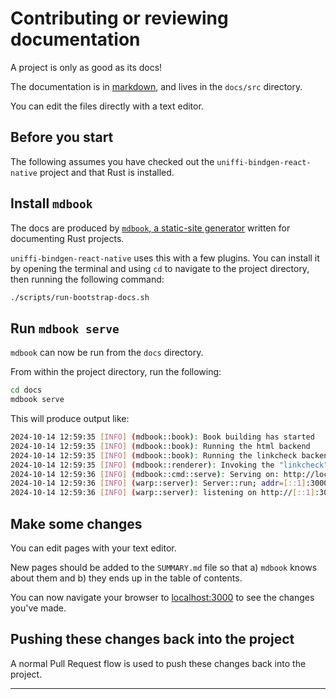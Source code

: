 # Contributing or reviewing documentation

A project is only as good as its docs!

The documentation is in [markdown](https://rust-lang.github.io/mdBook/format/markdown.html), and lives in the `docs/src` directory.

You can edit the files directly with a text editor.

## Before you start

The following assumes you have checked out the `uniffi-bindgen-react-native` project and that Rust is installed.

## Install `mdbook`

The docs are produced by [`mdbook`, a static-site generator](https://rust-lang.github.io/mdBook/index.html) written for documenting Rust projects.

`uniffi-bindgen-react-native` uses this with a few plugins. You can install it by opening the terminal and using `cd` to navigate to the project directory, then running the following command:

```sh
./scripts/run-bootstrap-docs.sh
```

## Run `mdbook serve`

`mdbook` can now be run from the `docs` directory.

From within the project directory, run the following:

```sh
cd docs
mdbook serve
```

This will produce output like:

```sh
2024-10-14 12:59:35 [INFO] (mdbook::book): Book building has started
2024-10-14 12:59:35 [INFO] (mdbook::book): Running the html backend
2024-10-14 12:59:35 [INFO] (mdbook::book): Running the linkcheck backend
2024-10-14 12:59:35 [INFO] (mdbook::renderer): Invoking the "linkcheck" renderer
2024-10-14 12:59:36 [INFO] (mdbook::cmd::serve): Serving on: http://localhost:3000
2024-10-14 12:59:36 [INFO] (warp::server): Server::run; addr=[::1]:3000
2024-10-14 12:59:36 [INFO] (warp::server): listening on http://[::1]:3000
```

## Make some changes

You can edit pages with your text editor.

New pages should be added to the `SUMMARY.md` file so that a) `mdbook` knows about them and b) they ends up in the table of contents.

You can now navigate your browser to [localhost:3000](http://localhost:3000/) to see the changes you've made.

## Pushing these changes back into the project

A normal Pull Request flow is used to push these changes back into the project.

---
